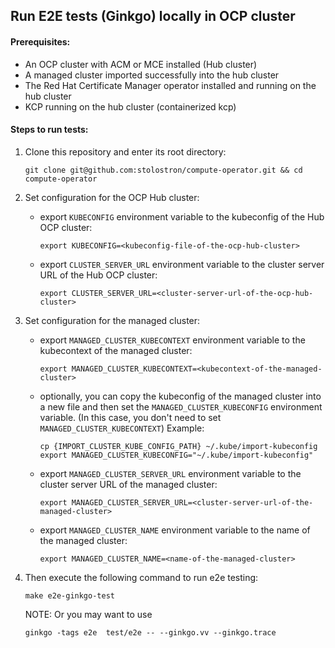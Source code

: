 [comment]: # ( Copyright Red Hat )
## Run E2E tests (Ginkgo) locally in OCP cluster

#### Prerequisites:
- An OCP cluster with ACM or MCE installed (Hub cluster)
- A managed cluster imported successfully into the hub cluster
- The Red Hat Certificate Manager operator installed and running on the hub cluster
- KCP running on the hub cluster (containerized kcp)

#### Steps to run tests:

1. Clone this repository and enter its root directory:
    ```
    git clone git@github.com:stolostron/compute-operator.git && cd compute-operator
    ```

2. Set configuration for the OCP Hub cluster:
   - export `KUBECONFIG` environment variable to the kubeconfig of the Hub OCP cluster:
     ```
     export KUBECONFIG=<kubeconfig-file-of-the-ocp-hub-cluster>
     ```
   - export `CLUSTER_SERVER_URL` environment variable to the cluster server URL of the Hub OCP cluster:
     ```
     export CLUSTER_SERVER_URL=<cluster-server-url-of-the-ocp-hub-cluster>
     ```

3. Set configuration for the managed cluster:
   - export `MANAGED_CLUSTER_KUBECONTEXT` environment variable to the kubecontext of the managed cluster:

        ```
        export MANAGED_CLUSTER_KUBECONTEXT=<kubecontext-of-the-managed-cluster>
        ```
    - optionally, you can copy the kubeconfig of the managed cluster into a new file and then set the `MANAGED_CLUSTER_KUBECONFIG` environment variable. (In this case, you don't need to set `MANAGED_CLUSTER_KUBECONTEXT`)
     Example:
      ```
      cp {IMPORT_CLUSTER_KUBE_CONFIG_PATH} ~/.kube/import-kubeconfig
      export MANAGED_CLUSTER_KUBECONFIG="~/.kube/import-kubeconfig"
      ```
   - export `MANAGED_CLUSTER_SERVER_URL` environment variable to the cluster server URL of the managed cluster:
     ```
     export MANAGED_CLUSTER_SERVER_URL=<cluster-server-url-of-the-managed-cluster>
     ```
   - export `MANAGED_CLUSTER_NAME` environment variable to the name of the managed cluster:
     ```
     export MANAGED_CLUSTER_NAME=<name-of-the-managed-cluster>
     ```

4. Then execute the following command to run e2e testing:

    ```
    make e2e-ginkgo-test
    ```
    NOTE: Or you may want to use
    ```
    ginkgo -tags e2e  test/e2e -- --ginkgo.vv --ginkgo.trace
    ```
